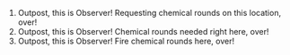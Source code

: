 1. Outpost, this is Observer! Requesting chemical rounds on this location, over!
2. Outpost, this is Observer! Chemical rounds needed right  here, over!
3. Outpost, this is Observer! Fire chemical rounds here, over!